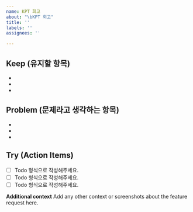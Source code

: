 ```yaml
---
name: KPT 회고
about: "\bKPT 회고"
title: ''
labels: ''
assignees: ''

---
```


## Keep (유지할 항목)
- 
- 
-

## Problem (문제라고 생각하는 항목)
-
-
-

## Try (Action Items)
- [ ] Todo 형식으로 작성해주세요.
- [ ] Todo 형식으로 작성해주세요.
- [ ] Todo 형식으로 작성해주세요.

**Additional context**
Add any other context or screenshots about the feature request here.
